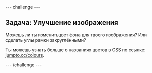 --- challenge ---

## Задача: Улучшение изображения

Можешь ли ты изменитьцвет фона для твоего изображения? Или сделать углы рамки закруглёнными?

Ты можешь узнать больше о названиях цветов в CSS по ссылке: <a href="http://jumpto.cc/colours" target="_blank">jumpto.cc/colours</a>.

--- /challenge ---
